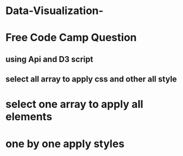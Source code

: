 # Data-Visualization-
# Free Code Camp Question 
## using Api and D3 script
## select all array to apply css and other all style 
# select one array to apply all elements
# one by one apply styles


